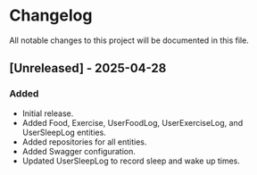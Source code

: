 # Changelog

All notable changes to this project will be documented in this file.

## [Unreleased] - 2025-04-28

### Added

*   Initial release.
*   Added Food, Exercise, UserFoodLog, UserExerciseLog, and UserSleepLog entities.
*   Added repositories for all entities.
*   Added Swagger configuration.
*   Updated UserSleepLog to record sleep and wake up times.
